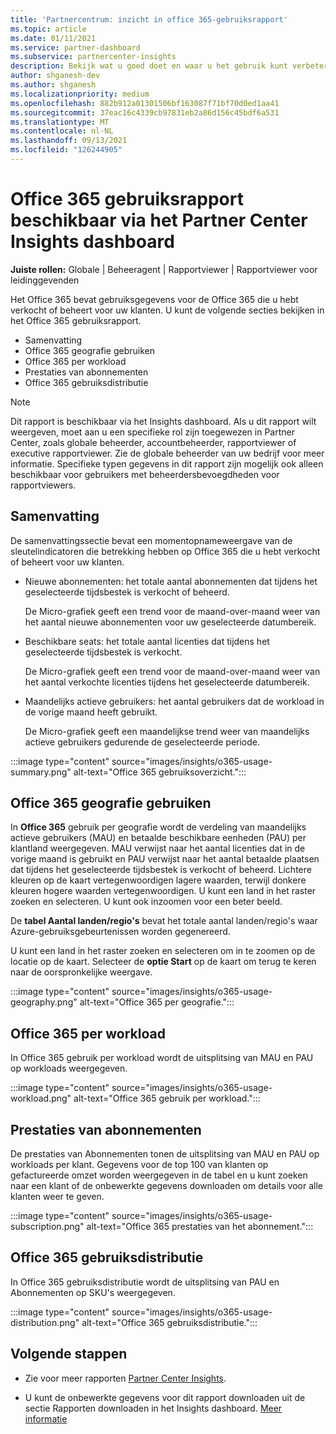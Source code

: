 ```yaml
---
title: 'Partnercentrum: inzicht in office 365-gebruiksrapport'
ms.topic: article
ms.date: 01/11/2021
ms.service: partner-dashboard
ms.subservice: partnercenter-insights
description: Bekijk wat u goed doet en waar u het gebruik kunt verbeteren van Office 365 abonnementen die u voor uw klanten verkoopt of beheert.
author: shganesh-dev
ms.author: shganesh
ms.localizationpriority: medium
ms.openlocfilehash: 882b912a01301506bf163087f71bf70d0ed1aa41
ms.sourcegitcommit: 37eac16c4339cb97831eb2a86d156c45bdf6a531
ms.translationtype: MT
ms.contentlocale: nl-NL
ms.lasthandoff: 09/13/2021
ms.locfileid: "126244905"
---
```

# <a name="office-365-usage-report-available-from-the-partner-center-insights-dashboard"></a>Office 365 gebruiksrapport beschikbaar via het Partner Center Insights dashboard

**Juiste rollen:** Globale | Beheeragent | Rapportviewer | Rapportviewer voor leidinggevenden

Het Office 365 bevat gebruiksgegevens voor de Office 365 die u hebt verkocht of beheert voor uw klanten. U kunt de volgende secties bekijken in het Office 365 gebruiksrapport.

- Samenvatting
- Office 365 geografie gebruiken
- Office 365 per workload
- Prestaties van abonnementen
- Office 365 gebruiksdistributie

 > [!NOTE]
 > Dit rapport is beschikbaar via het Insights dashboard. Als u dit rapport wilt weergeven, moet aan u een specifieke rol zijn toegewezen in Partner Center, zoals globale beheerder, accountbeheerder, rapportviewer of executive rapportviewer. Zie de globale beheerder van uw bedrijf voor meer informatie. Specifieke typen gegevens in dit rapport zijn mogelijk ook alleen beschikbaar voor gebruikers met beheerdersbevoegdheden voor rapportviewers.

## <a name="summary"></a>Samenvatting

De samenvattingssectie bevat een momentopnameweergave van de sleutelindicatoren die betrekking hebben op Office 365 die u hebt verkocht of beheert voor uw klanten.  

- Nieuwe abonnementen: het totale aantal abonnementen dat tijdens het geselecteerde tijdsbestek is verkocht of beheerd.

   De Micro-grafiek geeft een trend voor de maand-over-maand weer van het aantal nieuwe abonnementen voor uw geselecteerde datumbereik.

- Beschikbare seats: het totale aantal licenties dat tijdens het geselecteerde tijdsbestek is verkocht.

   De Micro-grafiek geeft een trend voor de maand-over-maand weer van het aantal verkochte licenties tijdens het geselecteerde datumbereik.

- Maandelijks actieve gebruikers: het aantal gebruikers dat de workload in de vorige maand heeft gebruikt. 

   De Micro-grafiek geeft een maandelijkse trend weer van maandelijks actieve gebruikers gedurende de geselecteerde periode.

:::image type="content" source="images/insights/o365-usage-summary.png" alt-text="Office 365 gebruiksoverzicht.":::

## <a name="office-365-usage-by-geography"></a>Office 365 geografie gebruiken

In **Office 365** gebruik per geografie wordt de verdeling van maandelijks actieve gebruikers (MAU) en betaalde beschikbare eenheden (PAU) per klantland weergegeven. MAU verwijst naar het aantal licenties dat in de vorige maand is gebruikt en PAU verwijst naar het aantal betaalde plaatsen dat tijdens het geselecteerde tijdsbestek is verkocht of beheerd. Lichtere kleuren op de kaart vertegenwoordigen lagere waarden, terwijl donkere kleuren hogere waarden vertegenwoordigen. U kunt een land in het raster zoeken en selecteren. U kunt ook inzoomen voor een beter beeld.

De **tabel Aantal landen/regio's** bevat het totale aantal landen/regio's waar Azure-gebruiksgebeurtenissen worden gegenereerd.

U kunt een land in het raster zoeken en selecteren om in te zoomen op de locatie op de kaart. Selecteer de **optie Start** op de kaart om terug te keren naar de oorspronkelijke weergave.


:::image type="content" source="images/insights/o365-usage-geography.png" alt-text="Office 365 per geografie.":::

## <a name="office-365-usage-by-workload"></a>Office 365 per workload

In Office 365 gebruik per workload wordt de uitsplitsing van MAU en PAU op workloads weergegeven.

:::image type="content" source="images/insights/o365-usage-workload.png" alt-text="Office 365 gebruik per workload.":::

## <a name="subscriptions-performance"></a>Prestaties van abonnementen

De prestaties van Abonnementen tonen de uitsplitsing van MAU en PAU op workloads per klant. Gegevens voor de top 100 van klanten op gefactureerde omzet worden weergegeven in de tabel en u kunt zoeken naar een klant of de onbewerkte gegevens downloaden om details voor alle klanten weer te geven.

:::image type="content" source="images/insights/o365-usage-subscription.png" alt-text="Office 365 prestaties van het abonnement.":::

## <a name="office-365-usage-distribution"></a>Office 365 gebruiksdistributie

In Office 365 gebruiksdistributie wordt de uitsplitsing van PAU en Abonnementen op SKU's weergegeven.

:::image type="content" source="images/insights/o365-usage-distribution.png" alt-text="Office 365 gebruiksdistributie.":::

## <a name="next-steps"></a>Volgende stappen

- Zie voor meer rapporten [Partner Center Insights](partner-center-insights.md).

- U kunt de onbewerkte gegevens voor dit rapport downloaden uit de sectie Rapporten downloaden in het Insights dashboard. [Meer informatie](insights-download-reports.md) 

